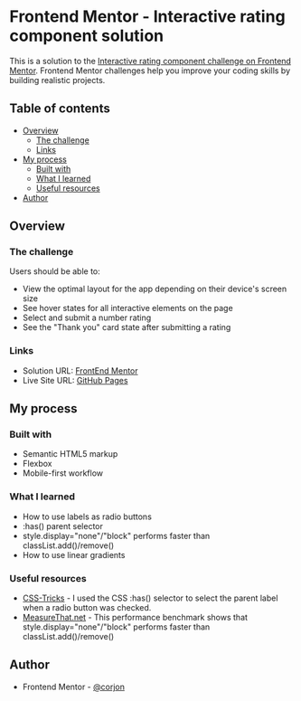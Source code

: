 # Frontend Mentor - Interactive rating component solution

This is a solution to the [Interactive rating component challenge on Frontend Mentor](https://www.frontendmentor.io/challenges/interactive-rating-component-koxpeBUmI). Frontend Mentor challenges help you improve your coding skills by building realistic projects. 

## Table of contents

- [Overview](#overview)
  - [The challenge](#the-challenge)
  - [Links](#links)
- [My process](#my-process)
  - [Built with](#built-with)
  - [What I learned](#what-i-learned)
  - [Useful resources](#useful-resources)
- [Author](#author)


## Overview

### The challenge

Users should be able to:

- View the optimal layout for the app depending on their device's screen size
- See hover states for all interactive elements on the page
- Select and submit a number rating
- See the "Thank you" card state after submitting a rating

### Links

- Solution URL: [FrontEnd Mentor](https://www.frontendmentor.io/solutions/ratings-component-using-radio-buttons-DhBPwfcYDL)
- Live Site URL: [GitHub Pages](https://corjon.github.io/interactive-rating-component/)

## My process

### Built with

- Semantic HTML5 markup
- Flexbox
- Mobile-first workflow

### What I learned

- How to use labels as radio buttons
- :has() parent selector
- style.display="none"/"block" performs faster than classList.add()/remove()
- How to use linear gradients

### Useful resources

- [CSS-Tricks](https://css-tricks.com/the-css-has-selector/) - I used the CSS :has() selector to select the parent label when a radio button was checked.
- [MeasureThat.net](https://www.measurethat.net/Benchmarks/Show/2985/0/styledisplay-none-vs-classlist-add-hide) - This performance benchmark shows that style.display="none"/"block" performs faster than classList.add()/remove()

## Author

- Frontend Mentor - [@corjon](https://www.frontendmentor.io/profile/corjon)